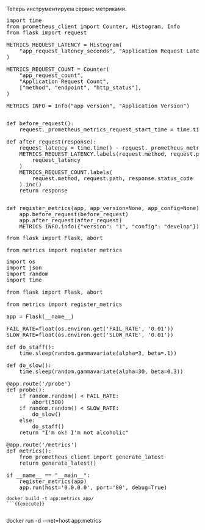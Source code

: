 Теперь инструментируем сервис метриками. 

<pre class="file" data-filename="./app/metrics.py" data-target="replace">
import time
from prometheus_client import Counter, Histogram, Info
from flask import request

METRICS_REQUEST_LATENCY = Histogram(
    "app_request_latency_seconds", "Application Request Latency", ["method", "endpoint"]
)

METRICS_REQUEST_COUNT = Counter(
    "app_request_count",
    "Application Request Count",
    ["method", "endpoint", "http_status"],
)

METRICS_INFO = Info("app_version", "Application Version")
</pre>

<pre class="file" data-filename="./app/metrics.py" data-target="append">

def before_request():
    request._prometheus_metrics_request_start_time = time.time()

def after_request(response):
    request_latency = time.time() - request._prometheus_metrics_request_start_time
    METRICS_REQUEST_LATENCY.labels(request.method, request.path).observe(
        request_latency
    )
    METRICS_REQUEST_COUNT.labels(
        request.method, request.path, response.status_code
    ).inc()
    return response

</pre>

<pre class="file" data-filename="./app/metrics.py" data-target="append">
def register_metrics(app, app_version=None, app_config=None):
    app.before_request(before_request)
    app.after_request(after_request)
    METRICS_INFO.info({"version": "1", "config": "develop"})
</pre>

<pre class="file" data-filename="./app/app.py" data-target="insert" data-marker="from flask import Flask, abort">
from flask import Flask, abort

from metrics import register_metrics
</pre>


<pre class="file" data-filename="./app/app.py" data-target="replace">
import os
import json
import random
import time

from flask import Flask, abort

from metrics import register_metrics

app = Flask(__name__)

FAIL_RATE=float(os.environ.get('FAIL_RATE', '0.01'))
SLOW_RATE=float(os.environ.get('SLOW_RATE', '0.01'))

def do_staff():
    time.sleep(random.gammavariate(alpha=3, beta=.1))

def do_slow():
    time.sleep(random.gammavariate(alpha=30, beta=0.3))

@app.route('/probe')
def probe():
    if random.random() < FAIL_RATE:
        abort(500)
    if random.random() < SLOW_RATE:
        do_slow()
    else:
        do_staff()
    return "I'm ok! I'm not alcoholic"

@app.route('/metrics')
def metrics():
    from prometheus_client import generate_latest
    return generate_latest()

if __name__ == "__main__":
    register_metrics(app)
    app.run(host='0.0.0.0', port='80', debug=True)
</pre>

```
docker build -t app:metrics app/
```{{execute}}


```
docker run -d --net=host app:metrics
```{{execute}}
